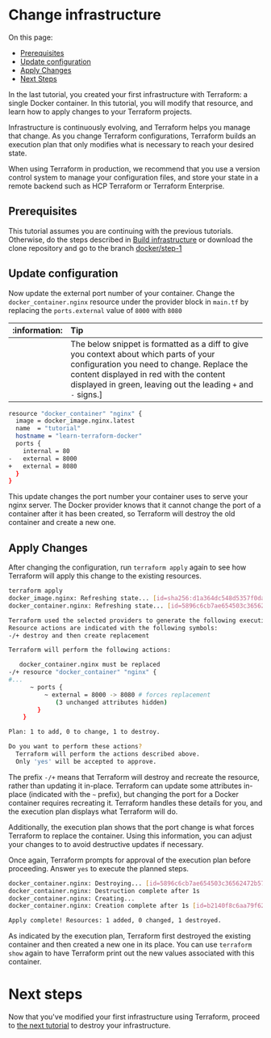 # Change infrastructure

On this page:

- [Prerequisites](#prerequisites)
- [Update configuration](#update-configuration)
- [Apply Changes](#apply-changes)
- [Next Steps](#next-steps)

In the last tutorial, you created your first infrastructure with Terraform: a single Docker container. In this tutorial, you will modify that resource, and learn how to apply changes to your Terraform projects.

Infrastructure is continuously evolving, and Terraform helps you manage that change. As you change Terraform configurations, Terraform builds an execution plan that only modifies what is necessary to reach your desired state.

When using Terraform in production, we recommend that you use a version control system to manage your configuration files, and store your state in a remote backend such as HCP Terraform or Terraform Enterprise.

## Prerequisites
This tutorial assumes you are continuing with the previous tutorials. Otherwise, do the steps described in [Build infrastructure](step1.md) or download the clone repository and go to the branch [docker/step-1](https://github.com/phaelfp/learn-terraform/tree/docker/step-1)

## Update configuration
Now update the external port number of your container. Change the `docker_container.nginx` resource under the provider block in `main.tf` by replacing the `ports.external` value of `8000` with `8080`

| :information: | Tip |
|-------|:----|
|       |The below snippet is formatted as a diff to give you context about which parts of your configuration you need to change. Replace the content displayed in red with the content displayed in green, leaving out the leading `+` and `-` signs.]|

```bash
resource "docker_container" "nginx" {
  image = docker_image.nginx.latest
  name  = "tutorial"
  hostname = "learn-terraform-docker"
  ports {
    internal = 80
-   external = 8000
+   external = 8080
  }
}
```

This update changes the port number your container uses to serve your nginx server. The Docker provider knows that it cannot change the port of a container after it has been created, so Terraform will destroy the old container and create a new one.

## Apply Changes
After changing the configuration, run `terraform apply` again to see how Terraform will apply this change to the existing resources.

```bash
terraform apply
docker_image.nginx: Refreshing state... [id=sha256:d1a364dc548d5357f0da3268c888e1971bbdb957ee3f028fe7194f1d61c6fdeenginx:latest]
docker_container.nginx: Refreshing state... [id=5896c6cb7ae654503c36562472b573da8f49057fd466927be2870453a3b93e51]

Terraform used the selected providers to generate the following execution plan.
Resource actions are indicated with the following symbols:
-/+ destroy and then create replacement

Terraform will perform the following actions:

   docker_container.nginx must be replaced
-/+ resource "docker_container" "nginx" {
#...
      ~ ports {
          ~ external = 8000 -> 8080 # forces replacement
             (3 unchanged attributes hidden)
        }
    }

Plan: 1 to add, 0 to change, 1 to destroy.

Do you want to perform these actions?
  Terraform will perform the actions described above.
  Only 'yes' will be accepted to approve.

```

The prefix `-/+` means that Terraform will destroy and recreate the resource, rather than updating it in-place. Terraform can update some attributes in-place (indicated with the `~` prefix), but changing the port for a Docker container requires recreating it. Terraform handles these details for you, and the execution plan displays what Terraform will do.

Additionally, the execution plan shows that the port change is what forces Terraform to replace the container. Using this information, you can adjust your changes to to avoid destructive updates if necessary.

Once again, Terraform prompts for approval of the execution plan before proceeding. Answer `yes` to execute the planned steps.

```bash
docker_container.nginx: Destroying... [id=5896c6cb7ae654503c36562472b573da8f49057fd466927be2870453a3b93e51]
docker_container.nginx: Destruction complete after 1s
docker_container.nginx: Creating...
docker_container.nginx: Creation complete after 1s [id=b2140f8c6aa79f62c8ac3c3d792f2044bcca8d5a0a08a4598ead1ade7aab7e6e]

Apply complete! Resources: 1 added, 0 changed, 1 destroyed.
```

As indicated by the execution plan, Terraform first destroyed the existing container and then created a new one in its place. You can use `terraform show` again to have Terraform print out the new values associated with this container.

# Next steps
Now that you've modified your first infrastructure using Terraform, proceed to [the next tutorial](step3.md) to destroy your infrastructure.